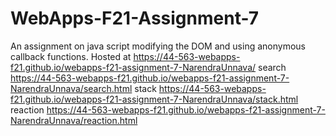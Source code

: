 # WebApps-F21-Assignment-7
An assignment on java script modifying the DOM and using anonymous callback functions.
Hosted at <https://44-563-webapps-f21.github.io/webapps-f21-assignment-7-NarendraUnnava/>
search <https://44-563-webapps-f21.github.io/webapps-f21-assignment-7-NarendraUnnava/search.html>
stack <https://44-563-webapps-f21.github.io/webapps-f21-assignment-7-NarendraUnnava/stack.html>
reaction <https://44-563-webapps-f21.github.io/webapps-f21-assignment-7-NarendraUnnava/reaction.html>